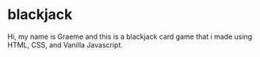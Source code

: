 # blackjack
Hi, my name is Graeme and this is a blackjack card game that i made using HTML, CSS, and Vanilla Javascript.
